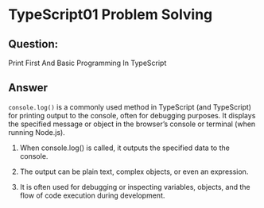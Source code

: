 # TypeScript01 Problem Solving

## Question:
Print First And Basic Programming In TypeScript

## Answer
`console.log()` is a commonly used method in TypeScript (and TypeScript) for printing output to the console, often for debugging purposes. It displays the specified message or object in the browser’s console or terminal (when running Node.js).

1. When console.log() is called, it outputs the specified data to the console.

2. The output can be plain text, complex objects, or even an expression.

3. It is often used for debugging or inspecting variables, objects, and the flow of code execution during development.